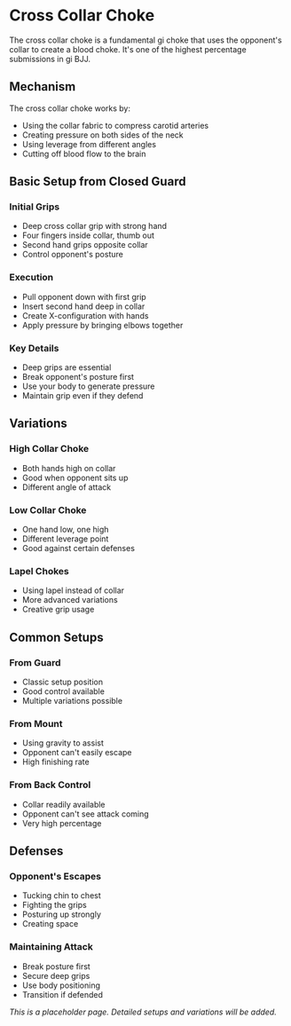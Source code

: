 # Cross Collar Choke

The cross collar choke is a fundamental gi choke that uses the opponent's collar to create a blood choke. It's one of the highest percentage submissions in gi BJJ.

## Mechanism

The cross collar choke works by:
- Using the collar fabric to compress carotid arteries
- Creating pressure on both sides of the neck
- Using leverage from different angles
- Cutting off blood flow to the brain

## Basic Setup from Closed Guard

### Initial Grips
- Deep cross collar grip with strong hand
- Four fingers inside collar, thumb out
- Second hand grips opposite collar
- Control opponent's posture

### Execution
- Pull opponent down with first grip
- Insert second hand deep in collar
- Create X-configuration with hands
- Apply pressure by bringing elbows together

### Key Details
- Deep grips are essential
- Break opponent's posture first
- Use your body to generate pressure
- Maintain grip even if they defend

## Variations

### High Collar Choke
- Both hands high on collar
- Good when opponent sits up
- Different angle of attack

### Low Collar Choke
- One hand low, one high
- Different leverage point
- Good against certain defenses

### Lapel Chokes
- Using lapel instead of collar
- More advanced variations
- Creative grip usage

## Common Setups

### From Guard
- Classic setup position
- Good control available
- Multiple variations possible

### From Mount
- Using gravity to assist
- Opponent can't easily escape
- High finishing rate

### From Back Control
- Collar readily available
- Opponent can't see attack coming
- Very high percentage

## Defenses

### Opponent's Escapes
- Tucking chin to chest
- Fighting the grips
- Posturing up strongly
- Creating space

### Maintaining Attack
- Break posture first
- Secure deep grips
- Use body positioning
- Transition if defended

*This is a placeholder page. Detailed setups and variations will be added.*
